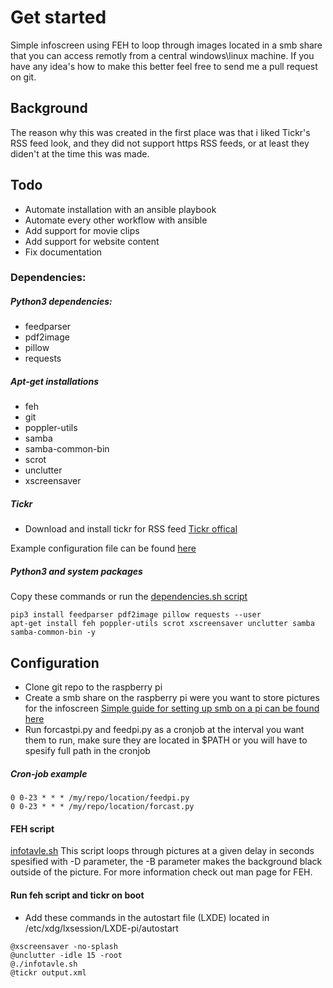 # Get started
Simple infoscreen using FEH to loop through images located in a smb share that you can access remotly from a central windows\linux machine.
If you have any idea's how to make this better feel free to send me a pull request on git.

## Background
The reason why this was created in the first place was that i liked Tickr's RSS feed look, and they did not support https RSS feeds, or at least they diden't at the time this was made.

## Todo
* Automate installation with an ansible playbook
* Automate every other workflow with ansible
* Add support for movie clips
* Add support for website content
* Fix documentation

### Dependencies:

##### Python3 dependencies:
* feedparser
* pdf2image
* pillow
* requests

##### Apt-get installations
* feh
* git
* poppler-utils
* samba
* samba-common-bin
* scrot
* unclutter
* xscreensaver

##### Tickr
* Download and install tickr for RSS feed
[Tickr offical](https://www.open-tickr.net/download.php)

Example configuration file can be found [here](https://github.com/Andr0id88/Infoskjerm/blob/master/configs/tickr-conf)

##### Python3 and system packages
Copy these commands or run the [dependencies.sh script](https://github.com/Andr0id88/Infoskjerm/blob/master/scripts/dependencies.sh)

```
pip3 install feedparser pdf2image pillow requests --user
apt-get install feh poppler-utils scrot xscreensaver unclutter samba samba-common-bin -y
```
## Configuration
* Clone git repo to the raspberry pi
* Create a smb share on the raspberry pi were you want to store pictures for the infoscreen [Simple guide for setting up smb on a pi can be found here](https://pimylifeup.com/raspberry-pi-samba/)
* Run forcastpi.py and feedpi.py as a cronjob at the interval you want them to run, make sure they are located in $PATH or you will have to spesify full path in the cronjob

##### Cron-job example
```
0 0-23 * * * /my/repo/location/feedpi.py
0 0-23 * * * /my/repo/location/forcast.py
```

#### FEH script
[infotavle.sh](https://github.com/Andr0id88/Infoskjerm/blob/master/scripts/infotavle.sh)
This script loops through pictures at a given delay in seconds spesified with -D parameter, the -B parameter makes the background black outside of the picture. For more information check out man page for FEH.

#### Run feh script and tickr on boot
* Add these commands in the autostart file (LXDE) located in /etc/xdg/lxsession/LXDE-pi/autostart

```
@xscreensaver -no-splash
@unclutter -idle 15 -root
@./infotavle.sh
@tickr output.xml
```


